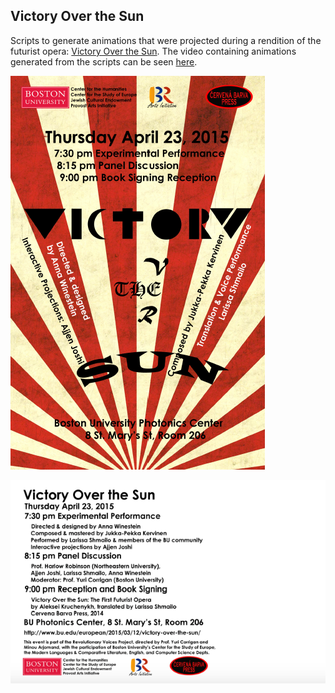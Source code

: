 ## Victory Over the Sun

[//]: # (Image References)

[image1]: ./Flyer.png "Flyer"
[image2]: ./Info.png "Info"

Scripts to generate animations that were projected during a rendition of the futurist opera: [Victory Over the Sun](https://en.wikipedia.org/wiki/Victory_over_the_Sun). The video containing animations generated from the scripts can be seen [here](https://vimeo.com/248828952).

![alt text][image1]

![alt text][image2]


